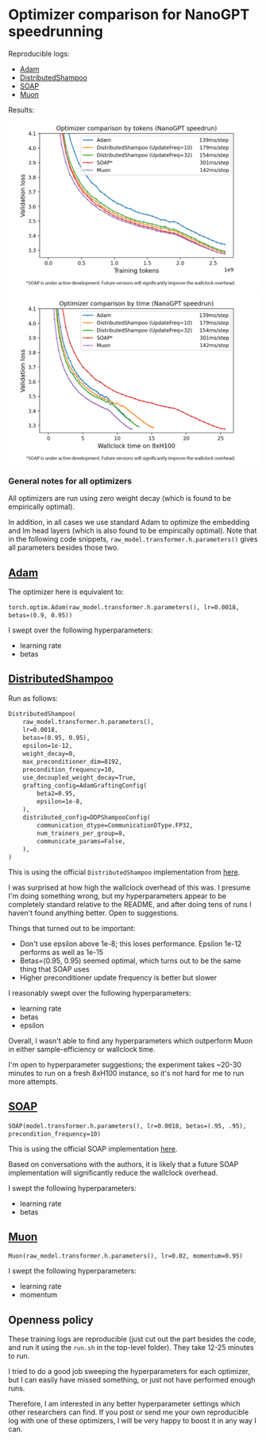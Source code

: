 # Optimizer comparison for NanoGPT speedrunning

Reproducible logs:
* [Adam](95a9fd44-7c13-49c7-b324-3e7d9e23a499.txt)
* [DistributedShampoo](8bfe4e35-c3fc-4b70-a984-3be937b71ff3)
* [SOAP](e21a2838-a0f2-46f2-a247-db0021165682.txt)
* [Muon](8d6193f4-27fc-4e68-899f-af70019a4d54.txt)

Results:
![1](nanogpt_speedrun81w.png)
![2](nanogpt_speedrun82w.png)

### General notes for all optimizers

All optimizers are run using zero weight decay (which is found to be empirically optimal).

In addition, in all cases we use standard Adam to optimize the embedding and lm head layers (which is also found to be empirically optimal).
Note that in the following code snippets, `raw_model.transformer.h.parameters()` gives all parameters besides those two.

## [Adam](95a9fd44-7c13-49c7-b324-3e7d9e23a499.txt)
The optimizer here is equivalent to:
```
torch.optim.Adam(raw_model.transformer.h.parameters(), lr=0.0018, betas=(0.9, 0.95))
```

I swept over the following hyperparameters:
* learning rate
* betas

## [DistributedShampoo](8bfe4e35-c3fc-4b70-a984-3be937b71ff3)
Run as follows:
```
DistributedShampoo(
    raw_model.transformer.h.parameters(),
    lr=0.0018,
    betas=(0.95, 0.95),
    epsilon=1e-12,
    weight_decay=0,
    max_preconditioner_dim=8192,
    precondition_frequency=10,
    use_decoupled_weight_decay=True,
    grafting_config=AdamGraftingConfig(
        beta2=0.95,
        epsilon=1e-8,
    ),   
    distributed_config=DDPShampooConfig(
        communication_dtype=CommunicationDType.FP32,
        num_trainers_per_group=8,
        communicate_params=False,
    ),   
)
```

This is using the official `DistributedShampoo` implementation from [here](https://github.com/facebookresearch/optimizers/tree/ad2809a291c01859f68fcabbcb49a2aa75fd7827/distributed_shampoo).

I was surprised at how high the wallclock overhead of this was. I presume I'm doing something wrong, but my hyperparameters appear
to be completely standard relative to the README, and after doing tens of runs I haven't found anything better.
Open to suggestions.

Things that turned out to be important:
* Don't use epsilon above 1e-8; this loses performance. Epsilon 1e-12 performs as well as 1e-15
* Betas=(0.95, 0.95) seemed optimal, which turns out to be the same thing that SOAP uses
* Higher preconditioner update frequency is better but slower

I reasonably swept over the following hyperparameters:
* learning rate
* betas
* epsilon

Overall, I wasn't able to find any hyperparameters which outperform Muon in either sample-efficiency or wallclock time.

I'm open to hyperparameter suggestions; the experiment takes ~20-30 minutes to run on a fresh 8xH100 instance, so it's not hard for me to run more attempts.

## [SOAP](e21a2838-a0f2-46f2-a247-db0021165682.txt)
```
SOAP(model.transformer.h.parameters(), lr=0.0018, betas=(.95, .95), precondition_frequency=10)
```

This is using the official SOAP implementation [here](https://github.com/nikhilvyas/SOAP/blob/bbce86e890d3b697380f4376acb600c2d6c3d203/soap.py).

Based on conversations with the authors, it is likely that a future SOAP implementation will significantly reduce the wallclock overhead.

I swept the following hyperparameters:
* learning rate
* betas

## [Muon](8d6193f4-27fc-4e68-899f-af70019a4d54.txt)
```
Muon(raw_model.transformer.h.parameters(), lr=0.02, momentum=0.95)
```

I swept the following hyperparameters:
* learning rate
* momentum


## Openness policy

These training logs are reproducible (just cut out the part besides the code, and run it using the `run.sh` in the top-level folder). They take 12-25 minutes to run.

I tried to do a good job sweeping the hyperparameters for each optimizer, but I can easily have missed something, or just not have performed enough runs.

Therefore, I am interested in any better hyperparameter settings which other researchers can find. If you post or send me your own reproducible log with
one of these optimizers, I will be very happy to boost it in any way I can.

